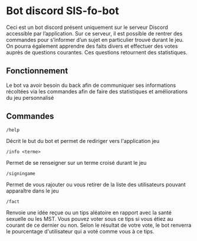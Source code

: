 # Bot discord SIS-fo-bot

Ceci est un bot discord présent uniquement sur le serveur Discord accessible par l’application.
Sur ce serveur, il est possible de rentrer des commandes pour s’informer d’un sujet en particulier trouvé durant le jeu.
On pourra également apprendre des faits divers et effectuer des votes auprès de questions courantes.
Ces questions retournent des statistiques.

## Fonctionnement

Le bot va avoir besoin du back afin de communiquer ses informations récoltées via les commandes afin de faire des statistiques et améliorations du jeu personnalisé

## Commandes

`/help`

Décrit le but du bot et permet de rediriger vers l'application jeu

`/info <terme>`

Permet de se renseigner sur un terme croisé durant le jeu

`/signingame`

Permet de vous rajouter ou vous retirer de la liste des utilisateurs pouvant apparaître dans le jeu

`/fact`

Renvoie une idée reçue ou un tips aléatoire en rapport avec la santé sexuelle ou les MST. Vous pouvez voter sous ce tips si vous étiez au courant de ce dernier ou non.
    Selon le résultat de votre vote, le bot renverra le pourcentage d'utilisateur qui a voté comme vous à ce tips.
